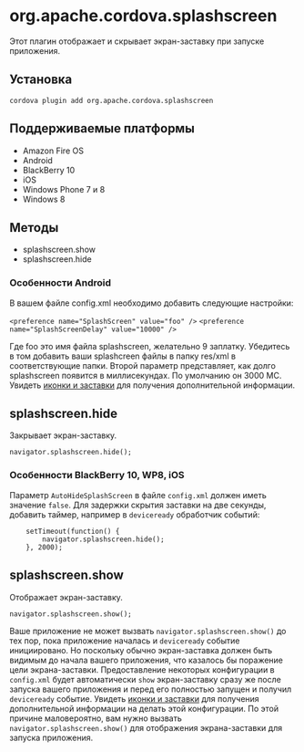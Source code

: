 <!---
    Licensed to the Apache Software Foundation (ASF) under one
    or more contributor license agreements.  See the NOTICE file
    distributed with this work for additional information
    regarding copyright ownership.  The ASF licenses this file
    to you under the Apache License, Version 2.0 (the
    "License"); you may not use this file except in compliance
    with the License.  You may obtain a copy of the License at

      http://www.apache.org/licenses/LICENSE-2.0

    Unless required by applicable law or agreed to in writing,
    software distributed under the License is distributed on an
    "AS IS" BASIS, WITHOUT WARRANTIES OR CONDITIONS OF ANY
    KIND, either express or implied.  See the License for the
    specific language governing permissions and limitations
    under the License.
-->

# org.apache.cordova.splashscreen

Этот плагин отображает и скрывает экран-заставку при запуске приложения.

## Установка

    cordova plugin add org.apache.cordova.splashscreen
    

## Поддерживаемые платформы

*   Amazon Fire OS
*   Android
*   BlackBerry 10
*   iOS
*   Windows Phone 7 и 8
*   Windows 8

## Методы

*   splashscreen.show
*   splashscreen.hide

### Особенности Android

В вашем файле config.xml необходимо добавить следующие настройки:

`<preference name="SplashScreen" value="foo" />` `<preference name="SplashScreenDelay" value="10000" />`

Где foo это имя файла splashscreen, желательно 9 заплатку. Убедитесь в том добавить ваши splashcreen файлы в папку res/xml в соответствующие папки. Второй параметр представляет, как долго splashscreen появится в миллисекундах. По умолчанию он 3000 МС. Увидеть [иконки и заставки][1] для получения дополнительной информации.

 [1]: http://cordova.apache.org/docs/en/edge/config_ref_images.md.html

## splashscreen.hide

Закрывает экран-заставку.

    navigator.splashscreen.hide();
    

### Особенности BlackBerry 10, WP8, iOS

Параметр `AutoHideSplashScreen` в файле `config.xml` должен иметь значение `false`. Для задержки скрытия заставки на две секунды, добавить таймер, например в `deviceready` обработчик событий:

        setTimeout(function() {
            navigator.splashscreen.hide();
        }, 2000);
    

## splashscreen.show

Отображает экран-заставку.

    navigator.splashscreen.show();
    

Ваше приложение не может вызвать `navigator.splashscreen.show()` до тех пор, пока приложение началась и `deviceready` событие инициировано. Но поскольку обычно экран-заставка должен быть видимым до начала вашего приложения, что казалось бы поражение цели экрана-заставки. Предоставление некоторых конфигурации в `config.xml` будет автоматически `show` экран-заставку сразу же после запуска вашего приложения и перед его полностью запущен и получил `deviceready` событие. Увидеть [иконки и заставки][1] для получения дополнительной информации на делать этой конфигурации. По этой причине маловероятно, вам нужно вызвать `navigator.splashscreen.show()` для отображения экрана-заставки для запуска приложения.